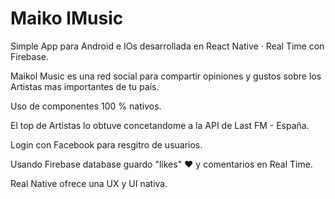 # Maiko lMusic
Simple App para Android e IOs desarrollada en React Native · Real Time con Firebase. 

Maikol Music es una red social para compartir opiniones y gustos sobre los Artistas mas importantes de tu país.

Uso de componentes 100 % nativos.

El top de Artistas lo obtuve concetandome a la API de Last FM - España.

Login con Facebook para resgitro de usuarios.

Usando Firebase database guardo "likes" ❤️  y comentarios en Real Time.

Real Native ofrece una UX y UI nativa. 
